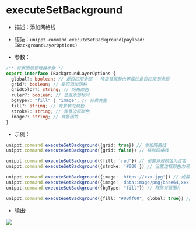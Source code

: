 # executeSetBackground

<backTop />

- 描述：添加网格线

- 语法：`unippt.command.executeSetBackground(payload: IBackgroundLayerOptions)`

- 参数：
```ts
/** 背景图层管理器参数 */
export interface IBackgroundLayerOptions {
  global?: boolean; // 是否应用全部 - 特指背景颜色等属性是否应用到全局
  grid?: boolean; // 是否添加网格
  gridColor?: string; // 网格颜色
  ruler?: boolean; // 是否添加标尺
  bgType?: "fill" | "image"; // 背景类型
  fill?: string; // 背景填充颜色
  stroke?: string; // 背景边框颜色
  image?: string; // 背景图片
}
```

- 示例：
```ts
unippt.command.executeSetBackground({grid: true}) // 添加网格线
unippt.command.executeSetBackground({grid: false}) // 移除网格线

unippt.command.executeSetBackground({fill: 'red'}) // 设置背景颜色为红色
unippt.command.executeSetBackground({stroke: '#000'}) // 设置边框颜色为黑色

unippt.command.executeSetBackground({image: 'https://xxx.jpg'}) // 设置图片为背景
unippt.command.executeSetBackground({image: 'data:image/png;base64,xxx'}) // 设置 base64 图片为背景
unippt.command.executeSetBackground({bgType: "fill"}) // 移除背景图片

unippt.command.executeSetBackground({fill: "#00ff00", global: true}) // 应用到全局
```

- 输出: 
<img src="/unippt-executeSetBackground.gif" />